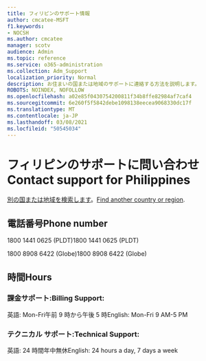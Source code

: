 ```yaml
---
title: フィリピンのサポート情報
author: cmcatee-MSFT
f1.keywords:
- NOCSH
ms.author: cmcatee
manager: scotv
audience: Admin
ms.topic: reference
ms.service: o365-administration
ms.collection: Adm_Support
localization_priority: Normal
description: お住まいの国または地域のサポートに連絡する方法を説明します。
ROBOTS: NOINDEX, NOFOLLOW
ms.openlocfilehash: a02e85f0430754200811f34b8ffe82984af7caf4
ms.sourcegitcommit: 6e260f5f5842debe1098138eecea9068330dc17f
ms.translationtype: MT
ms.contentlocale: ja-JP
ms.lasthandoff: 03/08/2021
ms.locfileid: "50545034"
---
```

# <a name="contact-support-for-philippines"></a><span data-ttu-id="e9ff9-103">フィリピンのサポートに問い合わせ</span><span class="sxs-lookup"><span data-stu-id="e9ff9-103">Contact support for Philippines</span></span>

<span data-ttu-id="e9ff9-104">[別の国または地域を検索します](../contact-support-for-business-products.md)。</span><span class="sxs-lookup"><span data-stu-id="e9ff9-104">[Find another country or region](../contact-support-for-business-products.md).</span></span>

## <a name="phone-number"></a><span data-ttu-id="e9ff9-105">電話番号</span><span class="sxs-lookup"><span data-stu-id="e9ff9-105">Phone number</span></span>
<span data-ttu-id="e9ff9-106">1800 1441 0625 (PLDT)</span><span class="sxs-lookup"><span data-stu-id="e9ff9-106">1800 1441 0625 (PLDT)</span></span>

<span data-ttu-id="e9ff9-107">1800 8908 6422 (Globe)</span><span class="sxs-lookup"><span data-stu-id="e9ff9-107">1800 8908 6422 (Globe)</span></span>

## <a name="hours"></a><span data-ttu-id="e9ff9-108">時間</span><span class="sxs-lookup"><span data-stu-id="e9ff9-108">Hours</span></span>
### <a name="billing-support"></a><span data-ttu-id="e9ff9-109">課金サポート:</span><span class="sxs-lookup"><span data-stu-id="e9ff9-109">Billing Support:</span></span>

<span data-ttu-id="e9ff9-110">英語: Mon-Fri午前 9 時から午後 5 時</span><span class="sxs-lookup"><span data-stu-id="e9ff9-110">English: Mon-Fri 9 AM-5 PM</span></span>

### <a name="technical-support"></a><span data-ttu-id="e9ff9-111">テクニカル サポート:</span><span class="sxs-lookup"><span data-stu-id="e9ff9-111">Technical Support:</span></span>

<span data-ttu-id="e9ff9-112">英語: 24 時間年中無休</span><span class="sxs-lookup"><span data-stu-id="e9ff9-112">English: 24 hours a day, 7 days a week</span></span>
